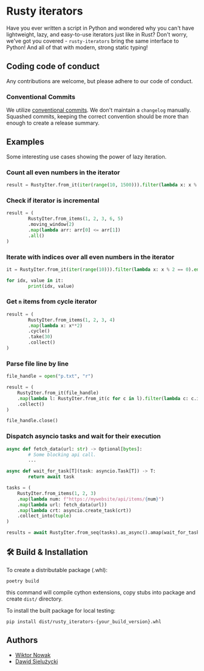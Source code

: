 # Rusty iterators

Have you ever written a script in Python and wondered why you can't have lightweight, lazy, and easy-to-use iterators just like in Rust? Don't worry, we've got you covered - `rusty-iterators` bring the same interface to Python! And all of that with modern, strong static typing!

## Coding code of conduct

Any contributions are welcome, but please adhere to our code of conduct.

### Conventional Commits

We utilize [conventional commits](https://gist.github.com/qoomon/5dfcdf8eec66a051ecd85625518cfd13). We don't maintain a `changelog` manually. Squashed commits, keeping the correct convention should be more than enough to create a release summary.

## Examples

Some interesting use cases showing the power of lazy iteration.

### Count all even numbers in the iterator

```python
result = RustyIter.from_it(iter(range(10, 1500))).filter(lambda x: x % 2 == 0).count()
```

### Check if iterator is incremental

```python
result = (
        RustyIter.from_items(1, 2, 3, 6, 5)
        .moving_window(2)
        .map(lambda arr: arr[0] <= arr[1])
        .all()
)
```

### Iterate with indices over all even numbers in the iterator

```python
it = RustyIter.from_it(iter(range(10))).filter(lambda x: x % 2 == 0).enumerate()

for idx, value in it:
        print(idx, value)
```

### Get `n` items from cycle iterator

```python
result = (
        RustyIter.from_items(1, 2, 3, 4)
        .map(lambda x: x**2)
        .cycle()
        .take(30)
        .collect()
)
```

### Parse file line by line

```python
file_handle = open("p.txt", "r")

result = (
    RustyIter.from_it(file_handle)
    .map(lambda l: RustyIter.from_it(c for c in l).filter(lambda c: c.isnumeric()).map(lambda c: int(c)).collect())
    .collect()
)

file_handle.close()
```

### Dispatch asyncio tasks and wait for their execution

```python
async def fetch_data(url: str) -> Optional[bytes]:
        # Some blocking api call.
        ...

async def wait_for_task[T](task: asyncio.Task[T]) -> T:
        return await task

tasks = (
    RustyIter.from_items(1, 2, 3)
    .map(lambda num: f"https://mywebsite/api/items/{num}")
    .map(lambda url: fetch_data(url))
    .map(lambda crt: asyncio.create_task(crt))
    .collect_into(tuple)
)

results = await RustyIter.from_seq(tasks).as_async().amap(wait_for_task).acollect()
```
## 🛠 Build & Installation
To create a distributable package (.whl):
```
poetry build
```
this command will compile cython extensions, copy stubs into package and create `dist/` directory.

To install the built package for local testing:
```
pip install dist/rusty_iterators-{your_build_version}.whl
```

## Authors

- [Wiktor Nowak](@uncommon-nickname)
- [Dawid Sielużycki](@Leghart)
